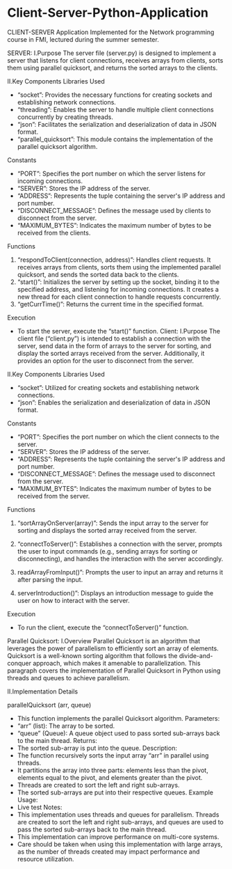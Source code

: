 # Client-Server-Python-Application

CLIENT-SERVER Application
Implemented for the Network programming course in FMI, lectured during the summer semester.

SERVER:
I.Purpose
The server file (server.py) is designed to implement a server that listens for client connections, receives arrays from clients, sorts them using parallel quicksort, and returns the sorted arrays to the clients.

II.Key Components
Libraries Used

- “socket”: Provides the necessary functions for creating sockets and establishing network connections.
- “threading”: Enables the server to handle multiple client connections concurrently by creating threads.
- “json”: Facilitates the serialization and deserialization of data in JSON format.
- “parallel_quicksort”: This module contains the implementation of the parallel quicksort algorithm.

Constants

- “PORT”: Specifies the port number on which the server listens for incoming connections.
- “SERVER”: Stores the IP address of the server.
- “ADDRESS”: Represents the tuple containing the server's IP address and port number.
- “DISCONNECT_MESSAGE”: Defines the message used by clients to disconnect from the server.
- “MAXIMUM_BYTES”: Indicates the maximum number of bytes to be received from the clients.

Functions

1. “respondToClient(connection, address)”: Handles client requests. It receives arrays from clients, sorts them using the implemented parallel quicksort, and sends the sorted data back to the clients.
2. “start()”: Initializes the server by setting up the socket, binding it to the specified address, and listening for incoming connections. It creates a new thread for each client connection to handle requests concurrently.
3. “getCurrTime()”: Returns the current time in the specified format.

Execution

- To start the server, execute the “start()” function.
  Client:
  I.Purpose
  The client file (“client.py”) is intended to establish a connection with the server, send data in the form of arrays to the server for sorting, and display the sorted arrays received from the server. Additionally, it provides an option for the user to disconnect from the server.

II.Key Components
Libraries Used

- “socket”: Utilized for creating sockets and establishing network connections.
- “json”: Enables the serialization and deserialization of data in JSON format.

Constants

- “PORT”: Specifies the port number on which the client connects to the server.
- “SERVER”: Stores the IP address of the server.
- “ADDRESS”: Represents the tuple containing the server's IP address and port number.
- “DISCONNECT_MESSAGE”: Defines the message used to disconnect from the server.
- “MAXIMUM_BYTES”: Indicates the maximum number of bytes to be received from the server.

Functions

1. “sortArrayOnServer(array)”: Sends the input array to the server for sorting and displays the sorted array received from the server.

2. “connectToServer()”: Establishes a connection with the server, prompts the user to input commands (e.g., sending arrays for sorting or disconnecting), and handles the interaction with the server accordingly.

3. readArrayFromInput()”: Prompts the user to input an array and returns it after parsing the input.

4. serverIntroduction()”: Displays an introduction message to guide the user on how to interact with the server.

Execution

- To run the client, execute the “connectToServer()” function.

Parallel Quicksort:
I.Overview
Parallel Quicksort is an algorithm that leverages the power of parallelism to efficiently sort an array of elements. Quicksort is a well-known sorting algorithm that follows the divide-and-conquer approach, which makes it amenable to parallelization.
This paragraph covers the implementation of Parallel Quicksort in Python using threads and queues to achieve parallelism.

II.Implementation Details

parallelQuicksort (arr, queue)

- This function implements the parallel Quicksort algorithm.
  Parameters:
- “arr” (list): The array to be sorted.
- “queue” (Queue): A queue object used to pass sorted sub-arrays back to the main thread.
  Returns:
- The sorted sub-array is put into the queue.
  Description:
- The function recursively sorts the input array “arr” in parallel using threads.
- It partitions the array into three parts: elements less than the pivot, elements equal to the pivot, and elements greater than the pivot.
- Threads are created to sort the left and right sub-arrays.
- The sorted sub-arrays are put into their respective queues.
  Example Usage:
- Live test
  Notes:
- This implementation uses threads and queues for parallelism. Threads are created to sort the left and right sub-arrays, and queues are used to pass the sorted sub-arrays back to the main thread.
- This implementation can improve performance on multi-core systems.
- Care should be taken when using this implementation with large arrays, as the number of threads created may impact performance and resource utilization.

